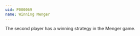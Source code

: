 ```yaml
---
uid: P000069
name: Winning Menger
---
```

The second player has a winning strategy in the Menger game.

